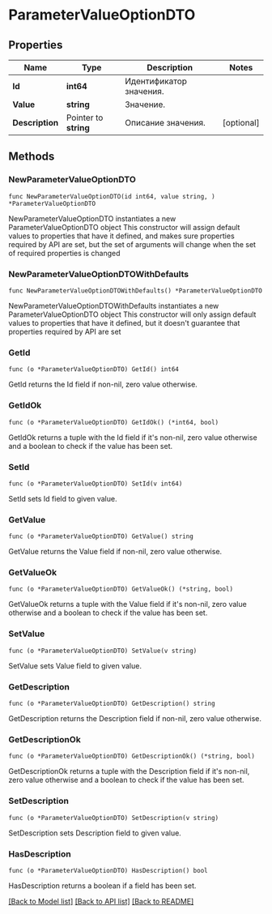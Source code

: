 # ParameterValueOptionDTO

## Properties

Name | Type | Description | Notes
------------ | ------------- | ------------- | -------------
**Id** | **int64** | Идентификатор значения. | 
**Value** | **string** | Значение. | 
**Description** | Pointer to **string** | Описание значения. | [optional] 

## Methods

### NewParameterValueOptionDTO

`func NewParameterValueOptionDTO(id int64, value string, ) *ParameterValueOptionDTO`

NewParameterValueOptionDTO instantiates a new ParameterValueOptionDTO object
This constructor will assign default values to properties that have it defined,
and makes sure properties required by API are set, but the set of arguments
will change when the set of required properties is changed

### NewParameterValueOptionDTOWithDefaults

`func NewParameterValueOptionDTOWithDefaults() *ParameterValueOptionDTO`

NewParameterValueOptionDTOWithDefaults instantiates a new ParameterValueOptionDTO object
This constructor will only assign default values to properties that have it defined,
but it doesn't guarantee that properties required by API are set

### GetId

`func (o *ParameterValueOptionDTO) GetId() int64`

GetId returns the Id field if non-nil, zero value otherwise.

### GetIdOk

`func (o *ParameterValueOptionDTO) GetIdOk() (*int64, bool)`

GetIdOk returns a tuple with the Id field if it's non-nil, zero value otherwise
and a boolean to check if the value has been set.

### SetId

`func (o *ParameterValueOptionDTO) SetId(v int64)`

SetId sets Id field to given value.


### GetValue

`func (o *ParameterValueOptionDTO) GetValue() string`

GetValue returns the Value field if non-nil, zero value otherwise.

### GetValueOk

`func (o *ParameterValueOptionDTO) GetValueOk() (*string, bool)`

GetValueOk returns a tuple with the Value field if it's non-nil, zero value otherwise
and a boolean to check if the value has been set.

### SetValue

`func (o *ParameterValueOptionDTO) SetValue(v string)`

SetValue sets Value field to given value.


### GetDescription

`func (o *ParameterValueOptionDTO) GetDescription() string`

GetDescription returns the Description field if non-nil, zero value otherwise.

### GetDescriptionOk

`func (o *ParameterValueOptionDTO) GetDescriptionOk() (*string, bool)`

GetDescriptionOk returns a tuple with the Description field if it's non-nil, zero value otherwise
and a boolean to check if the value has been set.

### SetDescription

`func (o *ParameterValueOptionDTO) SetDescription(v string)`

SetDescription sets Description field to given value.

### HasDescription

`func (o *ParameterValueOptionDTO) HasDescription() bool`

HasDescription returns a boolean if a field has been set.


[[Back to Model list]](../README.md#documentation-for-models) [[Back to API list]](../README.md#documentation-for-api-endpoints) [[Back to README]](../README.md)


